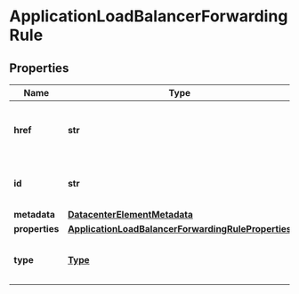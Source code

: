 # ApplicationLoadBalancerForwardingRule

## Properties
| Name | Type | Description | Notes |
| ------------ | ------------- | ------------- | ------------- |
| **href** | **str** | The URL to the object representation (absolute path). | [optional] [readonly]  |
| **id** | **str** | The resource&#39;s unique identifier. | [optional] [readonly]  |
| **metadata** | [**DatacenterElementMetadata**](DatacenterElementMetadata.md) |  | [optional]  |
| **properties** | [**ApplicationLoadBalancerForwardingRuleProperties**](ApplicationLoadBalancerForwardingRuleProperties.md) |  |  |
| **type** | [**Type**](Type.md) | The type of object that has been created. | [optional]  |


